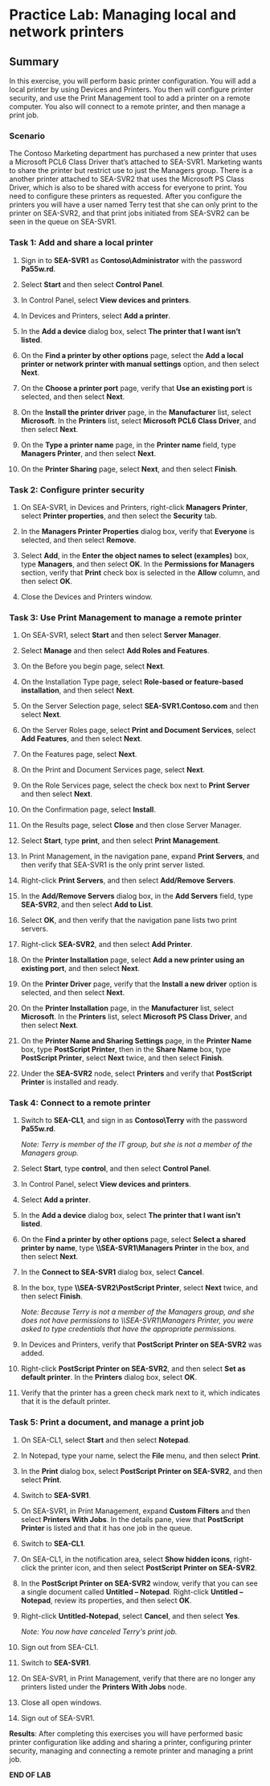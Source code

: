 # Practice Lab: Managing local and network printers

## Summary

In this exercise, you will perform basic printer configuration. You will add a local printer by using Devices and Printers. You then will configure printer security, and use the Print Management tool to add a printer on a remote computer. You also will connect to a remote printer, and then manage a print job.

### Scenario

The Contoso Marketing department has purchased a new printer that uses a Microsoft PCL6 Class Driver that’s attached to SEA-SVR1. Marketing wants to share the printer but restrict use to just the Managers group. There is a another printer attached to SEA-SVR2 that uses the Microsoft PS Class Driver, which is also to be shared with access for everyone to print. You need to configure these printers as requested. After you configure the printers you will have a user named Terry test that she can only print to the printer on SEA-SVR2, and that print jobs initiated from SEA-SVR2 can be seen in the queue on SEA-SVR1.

### Task 1: Add and share a local printer

1. Sign in to **SEA-SVR1** as **Contoso\\Administrator** with the password **Pa55w.rd**.

2. Select **Start** and then select **Control Panel**.

3. In Control Panel, select **View devices and printers**.

4. In Devices and Printers, select **Add a printer**.

5. In the **Add a device** dialog box, select **The printer that I want isn’t listed**.

6. On the **Find a printer by other options** page, select the **Add a local printer or network printer with manual settings** option, and then select **Next**.

7. On the **Choose a printer port** page, verify that **Use an existing port** is selected, and then select **Next**.

8. On the **Install the printer driver** page, in the **Manufacturer** list, select **Microsoft**. In the **Printers** list, select **Microsoft PCL6 Class Driver**, and then select **Next**.

9. On the **Type a printer name** page, in the **Printer name** field, type **Managers Printer**, and then select **Next**.

10. On the **Printer Sharing** page, select **Next**, and then select **Finish**.

### Task 2: Configure printer security

1. On SEA-SVR1, in Devices and Printers, right-click **Managers Printer**, select **Printer properties**, and then select the **Security** tab.

2. In the **Managers Printer Properties** dialog box, verify that **Everyone** is selected, and then select **Remove**.

3. Select **Add**, in the **Enter the object names to select (examples)** box, type **Managers**, and then select **OK**. In the **Permissions for Managers** section, verify that **Print** check box is selected in the **Allow** column, and then select **OK**.

4. Close the Devices and Printers window.

### Task 3: Use Print Management to manage a remote printer

1. On SEA-SVR1, select **Start** and then select **Server Manager**.

2. Select **Manage** and then select **Add Roles and Features**.

3. On the Before you begin page, select **Next**.

4. On the Installation Type page, select **Role-based or feature-based installation**, and then select **Next**.

5. On the Server Selection page, select **SEA-SVR1.Contoso.com** and then select **Next**.

6. On the Server Roles page, select **Print and Document Services**, select **Add Features**, and then select **Next**.

7. On the Features page, select **Next**.

8. On the Print and Document Services page, select **Next**.

9. On the Role Services page, select the check box next to **Print Server** and then select **Next**.

10. On the Confirmation page, select **Install**.

11. On the Results page, select **Close** and then close Server Manager.

12. Select **Start**, type **print**, and then select **Print Management**.

13. In Print Management, in the navigation pane, expand **Print Servers**, and then verify that SEA-SVR1 is the only print server listed.

14. Right-click **Print Servers**, and then select **Add/Remove Servers**.

15. In the **Add/Remove Servers** dialog box, in the **Add Servers** field, type **SEA-SVR2**, and then select **Add to List**.

16. Select **OK**, and then verify that the navigation pane lists two print servers.

17. Right-click **SEA-SVR2**, and then select **Add Printer**.

18. On the **Printer Installation** page, select **Add a new printer using an existing port**, and then select **Next**.

19. On the **Printer Driver** page, verify that the **Install a new driver** option is selected, and then select **Next**.

20. On the **Printer Installation** page, in the **Manufacturer** list, select **Microsoft**. In the **Printers** list, select **Microsoft PS Class Driver**, and then select **Next**.

21. On the **Printer Name and Sharing Settings** page, in the **Printer Name** box, type **PostScript Printer**, then in the **Share Name** box, type **PostScript Printer**, select **Next** twice, and then select **Finish**.

22. Under the **SEA-SVR2** node, select **Printers** and verify that **PostScript Printer** is installed and ready.

### Task 4: Connect to a remote printer

1. Switch to **SEA-CL1**, and sign in as **Contoso\\Terry** with the password **Pa55w.rd**.

   _Note: Terry is member of the IT group, but she is not a member of the Managers group._

2. Select **Start**, type **control**, and then select **Control Panel**.

3. In Control Panel, select **View devices and printers**.

4. Select **Add a printer**.

5. In the **Add a device** dialog box, select **The printer that I want isn’t listed**.

6. On the **Find a printer by other options** page, select **Select a shared printer by name**, type **\\\\SEA-SVR1\\Managers Printer** in the box, and then select **Next**. 

7. In the **Connect to SEA-SVR1** dialog box, select **Cancel**.

8. In the box, type **\\\\SEA-SVR2\\PostScript Printer**, select **Next** twice, and then select **Finish**.

   _Note: Because Terry is not a member of the Managers group, and she does not have permissions to \\\\SEA-SVR1\\Managers Printer, you were asked to type credentials that have the appropriate permissions._

9. In Devices and Printers, verify that **PostScript Printer on SEA-SVR2** was added.

10. Right-click **PostScript Printer on SEA-SVR2**, and then select **Set as default printer**. In the **Printers** dialog box, select **OK**.

11. Verify that the printer has a green check mark next to it, which indicates that it is the default printer.

### Task 5: Print a document, and manage a print job

1. On SEA-CL1, select **Start** and then select **Notepad**.

2. In Notepad, type your name, select the **File** menu, and then select **Print**.

3. In the **Print** dialog box, select **PostScript Printer on SEA-SVR2**, and then select **Print**.

4. Switch to **SEA-SVR1**.

5. On SEA-SVR1, in Print Management, expand **Custom Filters** and then select **Printers With Jobs**. In the details pane, view that **PostScript Printer** is listed and that it has one job in the queue.

6. Switch to **SEA-CL1**.

7. On SEA-CL1, in the notification area, select **Show hidden icons**, right-click the printer icon, and then select **PostScript Printer on SEA-SVR2**.

8. In the **PostScript Printer on SEA-SVR2** window, verify that you can see a single document called **Untitled – Notepad**. Right-click **Untitled – Notepad**, review its properties, and then select **OK**.

9. Right-click **Untitled-Notepad**, select **Cancel**, and then select **Yes**.

   *Note: You now have canceled Terry's print job.*

10. Sign out from SEA-CL1.

11. Switch to **SEA-SVR1**.

12. On SEA-SVR1, in Print Management, verify that there are no longer any printers listed under the **Printers With Jobs** node.

13. Close all open windows.

14. Sign out of SEA-SVR1.

**Results**: After completing this exercises you will have performed basic printer configuration like adding and sharing a printer, configuring printer security, managing and connecting a remote printer and managing a print job.

**END OF LAB**
